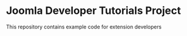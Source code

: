 Joomla Developer Tutorials Project
==============

This repository contains example code for extension developers
